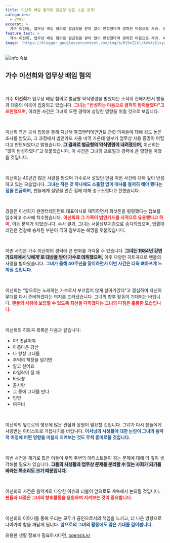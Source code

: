 ```yaml
---
title: 이선희 배임 혐의로 벌금형 받은 소감 공개!
categories:
  - 연예인
excerpt: >
  가수 이선희, 업무상 배임 혐의로 벌금형을 받아 많이 반성했다며 겸허한 마음으로 사과. 40년 가수 인생, 팬들에게 실망시킨 점 사죄. 사건의 전말과 진심 어린 반성을 확인해보세요!
feature_text: >
  가수 이선희, 업무상 배임 혐의로 벌금형을 받아 많이 반성했다며 겸허한 마음으로 사과. 40년 가수 인생, 팬들에게 실망시킨 점 사죄. 사건의 전말과 진심 어린 반성을 확인해보세요!
image: 'https://blogger.googleusercontent.com/img/b/R29vZ2xl/AVvXsEixyZcFfHzMRdzZMjFBmAUKJYCLCGyLL1o632UiGVXcaFdKo_bkvkuCioo0uUKlGfBVcT3P84aROyZIXSBEx3Aw5nCQ3pTgDom1WDC4m8eifvWiAmWEEVb4x6G_l8C0QH225ldMjyaFvpxGEBGNO37VmDTDMHGhJPq73UglMfDca1-0aw/s1600/blogspot.png'
---
```


<p><img src="https://blogger.googleusercontent.com/img/b/R29vZ2xl/AVvXsEixyZcFfHzMRdzZMjFBmAUKJYCLCGyLL1o632UiGVXcaFdKo_bkvkuCioo0uUKlGfBVcT3P84aROyZIXSBEx3Aw5nCQ3pTgDom1WDC4m8eifvWiAmWEEVb4x6G_l8C0QH225ldMjyaFvpxGEBGNO37VmDTDMHGhJPq73UglMfDca1-0aw/s1600/blogspot.png" alt="info 속보" /></p>

<h2 data-ke-size="size26">가수 이선희와 업무상 배임 혐의</h2>

<p data-ke-size="size16">&nbsp;</p>

<p>가수 <b>이선희</b>가 업무상 배임 혐의로 벌금형 약식명령을 받았다는 소식이 전해지면서 팬들과 대중의 이목이 집중되고 있습니다. <b><span style="color: #ee2323;">그녀는 "반성하는 마음으로 겸허히 받아들였다"고 표현했으며,</span></b> 이러한 사건은 그녀의 오랜 경력에 상당한 영향을 미칠 것으로 보입니다.</p>

<p data-ke-size="size16">&nbsp;</p>

<p>이선희 측은 공식 입장을 통해 지난해 후크엔터테인먼트 관련 의혹들에 대해 강도 높은 조사를 받았고, 그 과정에서 법인카드 사용 내역 가운데 일부가 업무상 사용 증명이 어렵다고 판단되었다고 밝혔습니다. <b><span style="background-color: #21538527;">그 결과로 벌금형의 약식명령이 내려졌으며,</span></b> 이선희는 "많이 반성하였다"고 덧붙였습니다. 이 사건은 그녀의 프로필과 경력에 큰 영향을 미쳤을 것입니다.</p>

<p data-ke-size="size16">&nbsp;</p>

<p>이선희는 40년간 많은 사랑을 받으며 가수로서 살았던 만큼 이번 사건에 대해 깊이 반성하고 있는 모습입니다. <b><span style="color: #1a5490;">그녀는 작은 것 하나에도 소홀함 없이 매사를 철저히 해야 했다는 점을 언급하며,</span></b> 팬들에게 실망을 안긴 점에 대해 송구스럽다고 전했습니다.</p>

<p data-ke-size="size16">&nbsp;</p>

<p>경찰은 이선희가 원엔터테인먼트 대표이사로 재직하면서 회삿돈을 횡령했다는 첩보를 입수하고 수사에 착수했습니다. <b><span style="color: #ee2323;">이선희와 그 가족이 법인카드를 사적으로 유용했다고 하며,</span></b> 이는 문제가 되었습니다. 수사 결과, 그녀는 서울남부지검으로 송치되었으며, 법률대리인은 검찰에 송치된 부분이 극히 일부라는 해명을 덧붙였습니다.</p>

<p data-ke-size="size16">&nbsp;</p>

<p>이번 사건은 가수 이선희의 경력에 큰 변화를 가져올 수 있습니다. <b><span style="background-color: #21538527;">그녀는 1984년 강변가요제에서 'J에게'로 대상을 받아 가수로 데뷔했으며,</span></b> 이후 다양한 히트곡으로 팬들의 사랑을 받아왔습니다. <b><span style="color: #1a5490;">그녀가 올해 40주년을 맞이하면서 이번 사건은 더욱 뼈아프게 느껴질 것입니다.</span></b></p>

<p data-ke-size="size16">&nbsp;</p>

<p>이선희는 “앞으로는 노래하는 가수로서 부끄럽지 않게 살아가겠다”고 결심하며 자신의 무대를 다시 준비하겠다는 의지를 드러냈습니다. 그녀의 향후 활동이 기대되는 바입니다. <b><span style="color: #ee2323;">팬들의 사랑에 보답할 수 있도록 최선을 다하겠다는 그녀의 다짐은 훌륭한 모습입니다.</span></b> </p>

<p data-ke-size="size16">&nbsp;</p>

<p>이선희의 히트곡 목록은 다음과 같습니다:</p>

<ul>
<li>아! 옛날이여</li>
<li>아름다운 강산</li>
<li>나 항상 그대를</li>
<li>추억의 책장을 넘기면</li>
<li>알고 싶어요</li>
<li>라일락이 질 때</li>
<li>바람꽃</li>
<li>끝사랑</li>
<li>그 중에 그대를 만나</li>
<li>인연</li>
<li>여우비</li>
</ul>

<p data-ke-size="size16">&nbsp;</p>

<p>이선희의 앞으로의 행보에 많은 관심과 응원이 필요할 것입니다. 그녀가 다시 팬들에게 사랑받는 아티스트로 거듭나기를 바랍니다. <b><span style="color: #1a5490;">이서닝의 사생활에 대한 논란이 그녀의 음악적 여정에 어떤 영향을 미칠지 지켜보는 것도 무척 흥미로울 것입니다.</span></b></p>

<p data-ke-size="size16">&nbsp;</p>

<p>이번 사건을 계기로 많은 이들이 우리 주변의 아티스트들이 겪는 문제에 대해 더 깊이 생각해볼 필요가 있습니다. <b><span style="background-color: #21538527;">그들의 사생활과 업무상 문제를 분리할 수 있는 사회가 되기를 바라는 목소리도 크기 때문입니다.</span></b> </p>

<p data-ke-size="size16">&nbsp;</p>

<p>이선희의 사건은 음악계의 다양한 이슈와 더불어 앞으로도 계속해서 논의될 것입니다. <b><span style="color: #ee2323;">팬들과 대중은 그녀의 향후활동을 응원하며 지켜보는 것이 중요합니다.</span></b> </p>

<p data-ke-size="size16">&nbsp;</p>

<p>이선희의 이야기를 통해 우리는 모두가 공인으로서의 책임을 느끼고, 더 나은 방향으로 나아가야 함을 깨닫게 됩니다. <b><span style="color: #1a5490;">앞으로의 그녀의 활동에도 많은 기대를 걸어봅니다.</span></b></p>
유용한 생활 정보가 필요하시다면, <a href="https://opensis.kr" rel="dofollow">opensis.kr</a>


